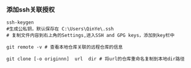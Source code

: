 >
>
>

### 添加ssh关联授权

```shell
ssh-keygen 
#生成公私钥，默认保存在 C:\Users\QinYe\.ssh
# 复制文件内容到右上角的Settings,进入SSH and GPG keys，添加到key栏中

git remote -v # 查看本地仓库关联的远程仓库的信息

git clone [-o originnn]  url  dir # 将url的仓库重命名复制到本地dir路径
```

